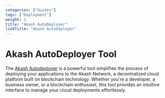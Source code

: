 ```yaml
---
categories: ["Guides"]
tags: ["Deployment"]
weight: 1
title: "Akash AutoDeployer"
linkTitle: "Akash AutoDeployer"
---
```


# Akash AutoDeployer Tool 

The [Akash Autodeployer](https://github.com/oiclid/AKASH_ECOFUSE) is a powerful tool simplifies the process of deploying your applications to the Akash Network, a decentralized cloud platform built on blockchain technology. Whether you're a developer, a business owner, or a blockchain enthusiast, this tool provides an intuitive interface to manage your cloud deployments effortlessly.